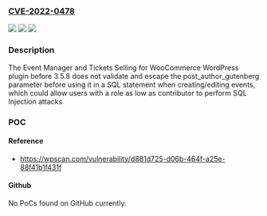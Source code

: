 ### [CVE-2022-0478](https://cve.mitre.org/cgi-bin/cvename.cgi?name=CVE-2022-0478)
![](https://img.shields.io/static/v1?label=Product&message=Event%20Manager%20and%20Tickets%20Selling%20Plugin%20for%20WooCommerce&color=blue)
![](https://img.shields.io/static/v1?label=Version&message=n%2Fa&color=blue)
![](https://img.shields.io/static/v1?label=Vulnerability&message=CWE-89%20SQL%20Injection&color=brighgreen)

### Description

The Event Manager and Tickets Selling for WooCommerce WordPress plugin before 3.5.8 does not validate and escape the post_author_gutenberg parameter before using it in a SQL statement when creating/editing events, which could allow users with a role as low as contributor to perform SQL Injection attacks

### POC

#### Reference
- https://wpscan.com/vulnerability/d881d725-d06b-464f-a25e-88f41b1f431f

#### Github
No PoCs found on GitHub currently.

